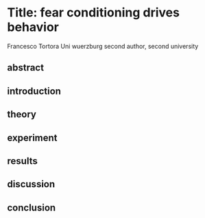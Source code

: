 # Title:  fear conditioning drives behavior 
Francesco Tortora Uni wuerzburg
second author, second university 
## abstract

## introduction 

## theory

## experiment 

## results 

## discussion 

## conclusion
